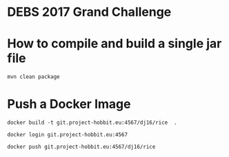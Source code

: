 # DEBS 2017 Grand Challenge



# How to compile and build a single jar file 


	mvn clean package 





# Push a Docker Image 

	docker build -t git.project-hobbit.eu:4567/dj16/rice  .

	docker login git.project-hobbit.eu:4567

	docker push git.project-hobbit.eu:4567/dj16/rice 


